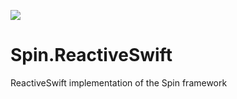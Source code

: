 ![](https://github.com/Spinners/Spin.ReactiveSwift/workflows/Tests/badge.svg)

# Spin.ReactiveSwift
ReactiveSwift implementation of the Spin framework
